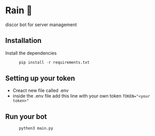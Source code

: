# Rain 👑
discor bot for server management

## Installation
Install the dependencies

```python
      pip install -r requirements.txt
 ```
## Setting up your token
* Creact new file called .env
* inside the .env file add this line with your own token
```TOKEN="<your token>"```
## Run your bot
```python
      python3 main.py 
 ```
